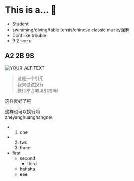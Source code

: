 # This is a... 👋

- Student
- swimming/diving/table tennis/chinese classic music/涂鸦
- Dont like trouble
- 9 2 see u
## A2 2B 9S

<picture>
 <source media="(prefers-color-scheme: dark)" srcset="https://static.wikia.nocookie.net/xenobladem/images/3/3f/%E7%84%B0.png/revision/latest/thumbnail/width/360/height/450?cb=20180607232709&path-prefix=zh">
 <source media="(prefers-color-scheme: light)" srcset="https://static.wikia.nocookie.net/xenobladem/images/3/3f/%E7%84%B0.png/revision/latest/thumbnail/width/360/height/450?cb=20180607232709&path-prefix=zh">
 <img alt="YOUR-ALT-TEXT" src="https://static.wikia.nocookie.net/xenobladem/images/3/3f/%E7%84%B0.png/revision/latest/thumbnail/width/360/height/450?cb=20180607232709&path-prefix=zh">
</picture>

>这是一个引用  
我来试试换行  
换行不会取消引用吗\

这样就好了吧

这样也可以换行吗\
zheyanghuanghangne\

- 1. one
- 2. two
  3. three
- first
  - second
    - third
  - hahaha
  - eee

